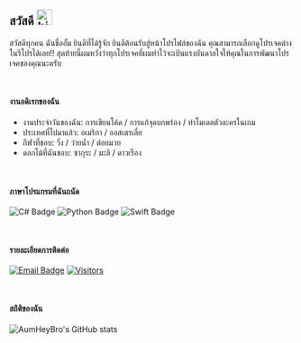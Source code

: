 ## สวัสดี <img src="https://user-images.githubusercontent.com/1303154/88677602-1635ba80-d120-11ea-84d8-d263ba5fc3c0.gif" width="28px" height="28px" alt="hi">

สวัสดีทุกคน ฉันชื่ออั้ม ยินดีที่ได้รู้จัก ยินดีต้อนรับสู่หน้าโปรไฟล์ของฉัน คุณสามารถเลือกดูโปรเจคต่างในรีโปรได้เลย!! สุดท้ายนี้ผมหวังว่าทุกโปรเจคที่ผมทำไว้จะเป้นแรงบันดาลใจให้คุณในการพัฒนาโปรเจคของคุณนะครับ

<br>

#### งานอดิเรกของฉัน

- งานประจำวันของฉัน: การเขียนโค้ด / การแก้จุดบกพร่อง / ทำโมเดลตัวละครในเกม
- ประเทศที่ไปมาแล้ว: อเมริกา / ออสเตรเลี่ย
- กีฬาที่ชอบ: วิ่ง / ว่ายน้ำ / ต่อยมวย
- ดอกไม้ที่ฉันชอบ: ซากุระ / มะลิ / ดาวเรือง

<br>

#### ภาษาโปรแกรมที่ฉันถนัด

![C# Badge](https://img.shields.io/badge/-csharp-0cc206?style=for-the-badge&labelColor=black&logo=csharp&logoColor=0cc206) ![Python Badge](https://img.shields.io/badge/-python-0091ff?style=for-the-badge&labelColor=black&logo=python&logoColor=0091ff) ![Swift Badge](https://img.shields.io/badge/-swift-ff8c00?style=for-the-badge&labelColor=black&logo=swift&logoColor=#ff8c00)

<br>

#### รายละเอียดการติดต่อ

[![Email Badge](https://img.shields.io/badge/-Email-ff001e?style=for-the-badge&labelColor=black&logo=gmail&logoColor=ffffff)](mailto:freelingdeveloper@gmail.com) [![Visitors](https://api.visitorbadge.io/api/visitors?path=https%3A%2F%2Fgithub.com%2Faumheybro&countColor=%232ccce4)](#)

<br>

#### สถิติของฉัน

![AumHeyBro's GitHub stats](https://github-readme-stats.vercel.app/api?username=aumheybro&count_private=true&theme=tokyonight&hide=contribs,prs)
